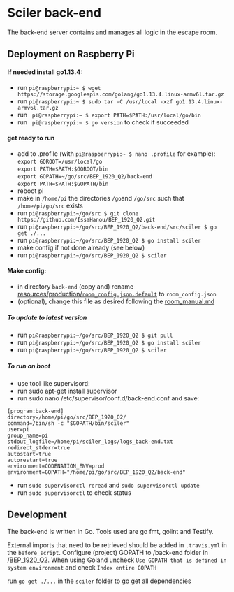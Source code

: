 # Sciler back-end
The back-end server contains and manages all logic in the escape room.

## Deployment on Raspberry Pi

#### If needed install go1.13.4:
- run  `pi@raspberrypi:~ $ wget https://storage.googleapis.com/golang/go1.13.4.linux-armv6l.tar.gz`
- run  `pi@raspberrypi:~ $ sudo tar -C /usr/local -xzf go1.13.4.linux-armv6l.tar.gz`
- run ` pi@raspberrypi:~ $ export PATH=$PATH:/usr/local/go/bin` 
- run ` pi@raspberrypi:~ $ go version` to check if succeeded 

#### get ready to run
- add to .profile (with `pi@raspberrypi:~ $ nano .profile` for example): \
`export GOROOT=/usr/local/go` \
`export PATH=$PATH:$GOROOT/bin`\
`export GOPATH=~/go/src/BEP_1920_Q2/back-end`\
`export PATH=$PATH:$GOPATH/bin`
- reboot pi
- make in `/home/pi` the directories `/go`and `/go/src` such that `/home/pi/go/src` exists
- run `pi@raspberrypi:~/go/src $ git clone https://github.com/IssaHanou/BEP_1920_Q2.git`
- run `pi@raspberrypi:~/go/src/BEP_1920_Q2/back-end/src/sciler $ go get ./...`
- run `pi@raspberrypi:~/go/src/BEP_1920_Q2 $ go install sciler`
- make config if not done already (see below)
- run `pi@raspberrypi:~/go/src/BEP_1920_Q2 $ sciler`

#### Make config:
- in directory `back-end` (copy and) rename [resources/production/`room_config.json.default`](resources/production/room_config.json.default) to `room_config.json`
- (optional), change this file as desired following the [room_manual.md](resources/manuals/room_manual.md)


##### To update to latest version
- run `pi@raspberrypi:~/go/src/BEP_1920_Q2 $ git pull`
- run `pi@raspberrypi:~/go/src/BEP_1920_Q2 $ go install sciler`
- run `pi@raspberrypi:~/go/src/BEP_1920_Q2 $ sciler`

##### To run on boot
- use tool like supervisord:
- run sudo apt-get install supervisor
- run sudo nano /etc/supervisor/conf.d/back-end.conf and save:
```
[program:back-end]
directory=/home/pi/go/src/BEP_1920_Q2/
command=/bin/sh -c "$GOPATH/bin/sciler"
user=pi
group_name=pi
stdout_logfile=/home/pi/sciler_logs/logs_back-end.txt
redirect_stderr=true
autostart=true
autorestart=true
environment=CODENATION_ENV=prod
environment=GOPATH="/home/pi/go/src/BEP_1920_Q2/back-end"
```
- run `sudo supervisorctl reread` and `sudo supervisorctl update`
- run `sudo supervisorctl` to check status

## Development
The back-end is written in Go. Tools used are go fmt, golint and Testify. 

External imports that need to be retrieved should be added in `.travis.yml` in the `before_script`.
Configure (project) GOPATH to /back-end folder in /BEP_1920_Q2.
When using Goland uncheck `Use GOPATH that is defined in system environment` and check `Index entire GOPATH`

run `go get ./...` in the `sciler` folder to go get all dependencies

